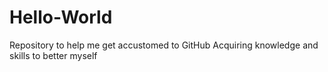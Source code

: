 # Hello-World
Repository to help me get accustomed to GitHub
Acquiring knowledge and skills to better myself 
